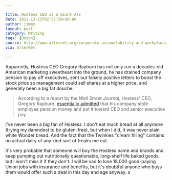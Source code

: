 ```yaml
---

title: Hostess CEO is a Giant Ass
date: 2012-12-13T02:57:50+00:00
author: jimmy
layout: post
category: Writing
tags: [Union]
source: http://www.alternet.org/corporate-accountability-and-workplace/twinkie-ceo-admits-company-took-employees-pensions-and-put-it?paging=off
via: AlterNet  

---
```


Apparently, Hostess CEO Gregory Rayburn has not only run a decades-old American marketing sweetheart into the ground, he has drained company pension to pay off executives, sent out falsely positive letters to boost the stock price so management could sell shares at a higher price, and generally been a big fat douche.
  
>According to a report by the *Wall Street Journal*, Hostess' CEO, Gregory Rayburn, </span><a href="http://online.wsj.com/article/SB10001424127887323316804578165813739413332.html?mod=googlenews_wsj">essentially admitted</a><span> that his company stole employee pension money and put it toward CEO and senior executive pay</span>
    
I've never been a big fan of Hostess.  I don't eat much bread at all anymore (trying my damndest to be gluten-free), but when I did, it was never plain white Wonder bread.  And the fact that the Twinkies "cream filling" contains no actual dairy of any kind sort of freaks me out.
  
It's very probable that someone will buy the Hostess name and brands and keep pumping out nutritionally questionable, long-shelf life baked goods, but I won't miss it if they don't.  I will be sad to lose 18,000 good-paying Union jobs with insurance and benefits, but it's doubtful anyone who buys them would offer such a deal in this day and age anyway.
  s